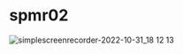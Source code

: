 # spmr02
![simplescreenrecorder-2022-10-31_18 12 13](https://user-images.githubusercontent.com/116852444/199132035-d1d067ed-6249-4043-8d06-61ddd90c8c3f.gif)
